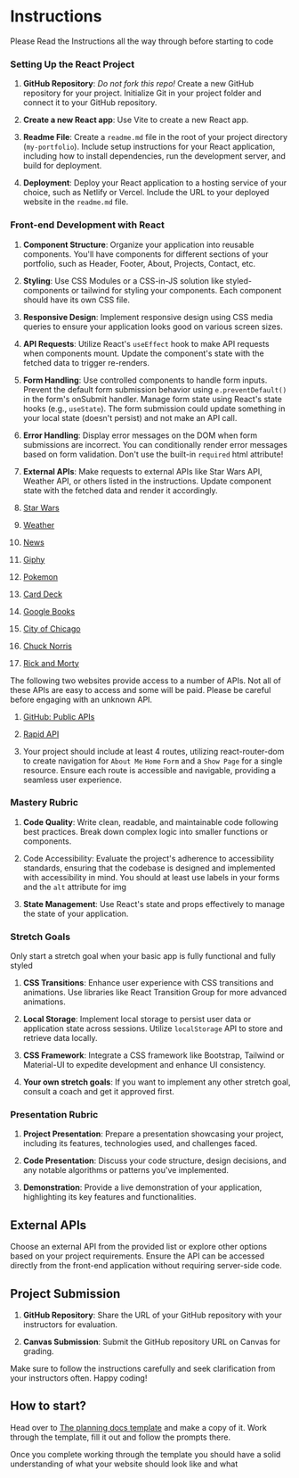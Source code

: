 # Instructions

Please Read the Instructions all the way through before starting to code

### Setting Up the React Project

1. **GitHub Repository**: *Do not fork this repo!* Create a new GitHub repository for your project. Initialize Git in your project folder and connect it to your GitHub repository.

2. **Create a new React app**: Use Vite to create a new React app.

3. **Readme File**: Create a `readme.md` file in the root of your project directory (`my-portfolio`). Include setup instructions for your React application, including how to install dependencies, run the development server, and build for deployment.

4. **Deployment**: Deploy your React application to a hosting service of your choice, such as Netlify or Vercel. Include the URL to your deployed website in the `readme.md` file.

### Front-end Development with React

1. **Component Structure**: Organize your application into reusable components. You'll have components for different sections of your portfolio, such as Header, Footer, About, Projects, Contact, etc.

2. **Styling**: Use CSS Modules or a CSS-in-JS solution like styled-components or tailwind for styling your components. Each component should have its own CSS file.

3. **Responsive Design**: Implement responsive design using CSS media queries to ensure your application looks good on various screen sizes.

4. **API Requests**: Utilize React's `useEffect` hook to make API requests when components mount. Update the component's state with the fetched data to trigger re-renders.

5. **Form Handling**: Use controlled components to handle form inputs. Prevent the default form submission behavior using `e.preventDefault()` in the form's onSubmit handler. Manage form state using React's state hooks (e.g., `useState`). The form submission could update something in your local state (doesn't persist) and not make an API call. 

6. **Error Handling**: Display error messages on the DOM when form submissions are incorrect. You can conditionally render error messages based on form validation. Don't use the built-in `required` html attribute! 

7. **External APIs**: Make requests to external APIs like Star Wars API, Weather API, or others listed in the instructions. Update component state with the fetched data and render it accordingly.

1. [Star Wars](https://swapi.dev/)
1. [Weather](https://openweathermap.org/api)
1. [News](https://newsapi.org/)
1. [Giphy](https://developers.giphy.com/)
1. [Pokemon](http://pokeapi.co/)
1. [Card Deck](https://deckofcardsapi.com/)
1. [Google Books](https://developers.google.com/books/)
1. [City of Chicago](https://data.cityofchicago.org/)
1. [Chuck Norris](http://www.icndb.com/)
1. [Rick and Morty](https://rickandmortyapi.com/documentation/#rest)

The following two websites provide access to a number of APIs. Not all of these APIs are easy to access and some will be paid. Please be careful before engaging with an unknown API.

1. [GitHub: Public APIs](https://github.com/toddmotto/public-apis)
1. [Rapid API](https://rapidapi.com/)

8. Your project should include at least 4 routes, utilizing react-router-dom to create navigation for `About Me` `Home` `Form` and a `Show Page` for a single resource. Ensure each route is accessible and navigable, providing a seamless user experience.

### Mastery Rubric

1. **Code Quality**: Write clean, readable, and maintainable code following best practices. Break down complex logic into smaller functions or components.

2. Code Accessibility: Evaluate the project's adherence to accessibility standards, ensuring that the codebase is designed and implemented with accessibility in mind. You should at least use labels in your forms and the `alt` attribute for img 

3. **State Management**: Use React's state and props effectively to manage the state of your application.

### Stretch Goals

Only start a stretch goal when your basic app is fully functional and fully styled

1. **CSS Transitions**: Enhance user experience with CSS transitions and animations. Use libraries like React Transition Group for more advanced animations.

2. **Local Storage**: Implement local storage to persist user data or application state across sessions. Utilize `localStorage` API to store and retrieve data locally.

3. **CSS Framework**: Integrate a CSS framework like Bootstrap, Tailwind or Material-UI to expedite development and enhance UI consistency.

4. **Your own stretch goals**: If you want to implement any other stretch goal, consult a coach and get it approved first.

### Presentation Rubric

1. **Project Presentation**: Prepare a presentation showcasing your project, including its features, technologies used, and challenges faced.

2. **Code Presentation**: Discuss your code structure, design decisions, and any notable algorithms or patterns you've implemented.

3. **Demonstration**: Provide a live demonstration of your application, highlighting its key features and functionalities.

## External APIs

Choose an external API from the provided list or explore other options based on your project requirements. Ensure the API can be accessed directly from the front-end application without requiring server-side code.

## Project Submission

1. **GitHub Repository**: Share the URL of your GitHub repository with your instructors for evaluation.
  
2. **Canvas Submission**: Submit the GitHub repository URL on Canvas for grading.

Make sure to follow the instructions carefully and seek clarification from your instructors often. Happy coding!

## How to start?

Head over to [The planning docs template](planning_docs_template.md) and make a copy of it. Work through the template, fill it out and follow the prompts there. 

Once you complete working through the template you should have a solid understanding of what your website should look like and what 